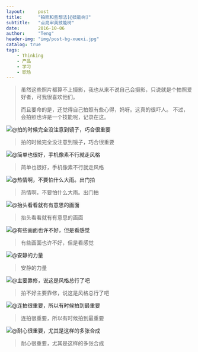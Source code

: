 ```yaml
---
layout:     post
title:      "拍照和些想法[@技能树]"
subtitle:   "点亮审美技能树"
date:       2016-10-06
author:     "Teng"
header-img: "img/post-bg-xuexi.jpg"
catalog: true
tags:
    - Thinking
    - 产品
    - 学习
    - 职场
---
```


> 虽然这些照片都算不上摄影，我也从来不说自己会摄影，只说就是个拍照爱好者，可我很喜欢他们。
> 
> 而且要命的是，还觉得自己拍照有些心得，妈呀。这真的很吓人。
> 不过，会拍照也许是一个技能呢，记录在这。
> 
> 


![@拍的时候完全没注意到镜子，巧合很重要](http://7xtgob.com1.z0.glb.clouddn.com/16-10-6/25076915.jpg)
> 拍的时候完全没注意到镜子，巧合很重要

![@简单也很好，手机像素不行就走风格](http://7xtgob.com1.z0.glb.clouddn.com/16-10-6/18229979.jpg)
> 简单也很好，手机像素不行就走风格


![@热情啊，不要怕什么大雨。出门拍](http://7xtgob.com1.z0.glb.clouddn.com/16-10-6/76776264.jpg)
> 热情啊，不要怕什么大雨。出门拍


![@抬头看看就有有意思的画面](http://7xtgob.com1.z0.glb.clouddn.com/16-10-6/61612531.jpg)
>抬头看看就有有意思的画面

![@有些画面也许不好，但是看感觉](http://7xtgob.com1.z0.glb.clouddn.com/16-10-6/47095344.jpg)
>有些画面也许不好，但是看感觉

![@安静的力量](http://7xtgob.com1.z0.glb.clouddn.com/16-10-6/79312633.jpg)
>安静的力量

![@主要靠修，说这是风格总行了吧](http://7xtgob.com1.z0.glb.clouddn.com/16-10-6/98150459.jpg)
> 拍不好主要靠修，说这是风格总行了吧

![@连拍很重要，所以有时候拍到最重要](http://7xtgob.com1.z0.glb.clouddn.com/16-10-6/29515767.jpg)
>连拍很重要，所以有时候拍到最重要

![@耐心很重要，尤其是这样的多张合成](http://7xtgob.com1.z0.glb.clouddn.com/16-10-6/6964761.jpg)
> 耐心很重要，尤其是这样的多张合成